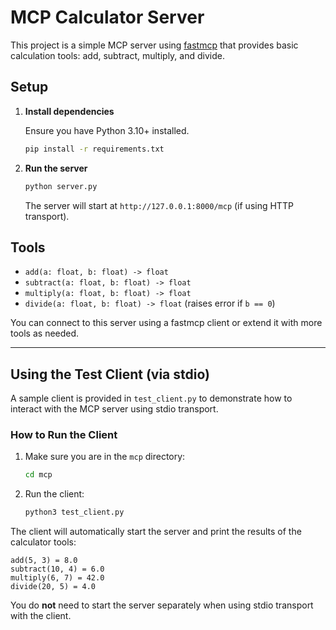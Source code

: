 # MCP Calculator Server

This project is a simple MCP server using [fastmcp](https://github.com/jlowin/fastmcp) that provides basic calculation tools: add, subtract, multiply, and divide.

## Setup

1. **Install dependencies**

   Ensure you have Python 3.10+ installed.

   ```sh
   pip install -r requirements.txt
   ```

2. **Run the server**

   ```sh
   python server.py
   ```

   The server will start at `http://127.0.0.1:8000/mcp` (if using HTTP transport).

## Tools

- `add(a: float, b: float) -> float`
- `subtract(a: float, b: float) -> float`
- `multiply(a: float, b: float) -> float`
- `divide(a: float, b: float) -> float` (raises error if `b == 0`)

You can connect to this server using a fastmcp client or extend it with more tools as needed.

---

## Using the Test Client (via stdio)

A sample client is provided in `test_client.py` to demonstrate how to interact with the MCP server using stdio transport.

### How to Run the Client

1. Make sure you are in the `mcp` directory:
   ```sh
   cd mcp
   ```
2. Run the client:
   ```sh
   python3 test_client.py
   ```

The client will automatically start the server and print the results of the calculator tools:

```
add(5, 3) = 8.0
subtract(10, 4) = 6.0
multiply(6, 7) = 42.0
divide(20, 5) = 4.0
```

You do **not** need to start the server separately when using stdio transport with the client. 
